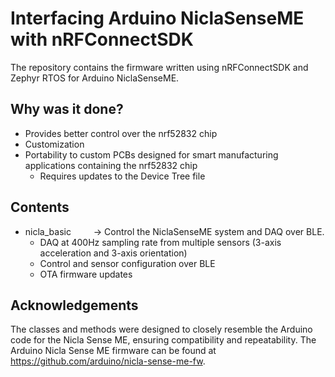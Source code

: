 # Interfacing Arduino NiclaSenseME with nRFConnectSDK

The repository contains the firmware written using nRFConnectSDK and Zephyr RTOS for Arduino NiclaSenseME.


## Why was it done?

- Provides better control over the nrf52832 chip
- Customization
- Portability to custom PCBs designed for smart manufacturing applications containing the nrf52832 chip
  - Requires updates to the Device Tree file


## Contents

- nicla_basic &emsp;&emsp; -> Control the NiclaSenseME system and DAQ over BLE.
    - DAQ at 400Hz sampling rate from multiple sensors (3-axis acceleration and 3-axis orientation)
    - Control and sensor configuration over BLE
    - OTA firmware updates

## Acknowledgements

The classes and methods were designed to closely resemble the Arduino code for the Nicla Sense ME, ensuring compatibility and repeatability. The Arduino Nicla Sense ME firmware can be found at https://github.com/arduino/nicla-sense-me-fw.
